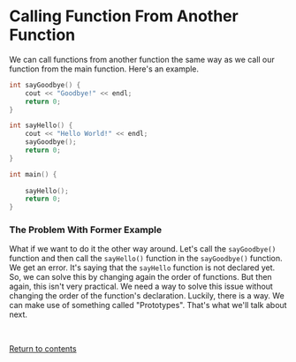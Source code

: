# Calling Function From Another Function
We can call functions from another function the same way as we call our function from the main function. Here's an example.

```c++
int sayGoodbye() {
    cout << "Goodbye!" << endl;
    return 0;
}

int sayHello() {
    cout << "Hello World!" << endl;
    sayGoodbye();
    return 0;
}

int main() {
        
    sayHello();
    return 0;
}
```

### The Problem With Former Example
What if we want to do it the other way around. Let's call the `sayGoodbye()` function and then call the `sayHello()` function in the `sayGoodbye()` function. We get an error. It's saying that the `sayHello` function is not declared yet. So, we can solve this by changing again the order of functions. But then again, this isn't very practical. We need a way to solve this issue without changing the order of the function's declaration. Luckily, there is a way. We can make use of something called "Prototypes". That's what we'll talk about next.


<br>

[Return to contents](../readme.md#topics-included)